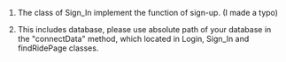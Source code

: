 1. The class of Sign_In implement the function of  sign-up. (I made a typo)

2. This includes database, please use absolute path of your database in the "connectData" method, which located in Login, Sign_In and findRidePage classes.